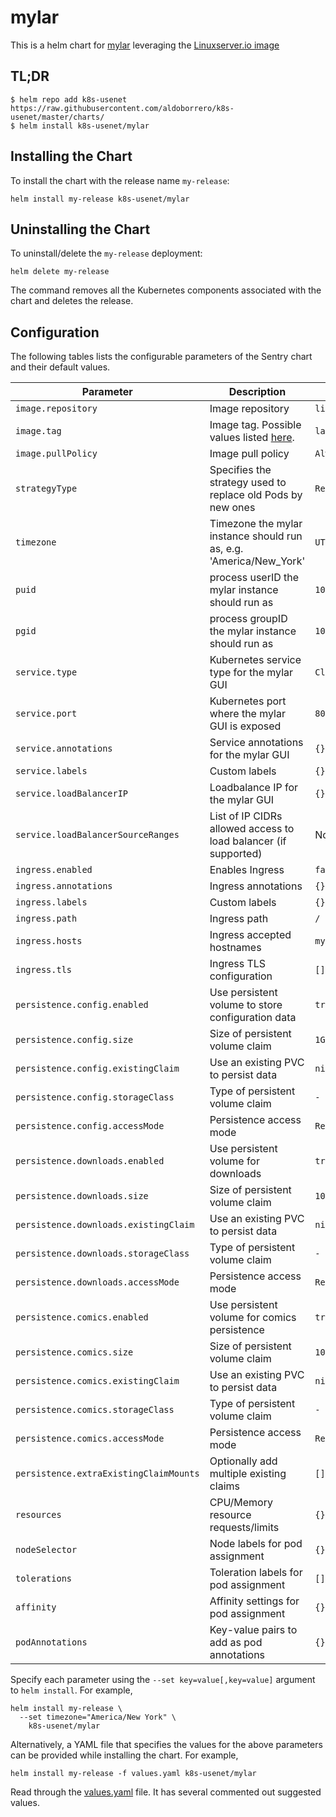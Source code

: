 # mylar

This is a helm chart for [mylar](https://github.com/evilhero/mylar) leveraging the [Linuxserver.io image](https://hub.docker.com/r/linuxserver/mylar/)

## TL;DR

```shell
$ helm repo add k8s-usenet https://raw.githubusercontent.com/aldoborrero/k8s-usenet/master/charts/
$ helm install k8s-usenet/mylar
```

## Installing the Chart

To install the chart with the release name `my-release`:

```console
helm install my-release k8s-usenet/mylar
```

## Uninstalling the Chart

To uninstall/delete the `my-release` deployment:

```console
helm delete my-release
```

The command removes all the Kubernetes components associated with the chart and deletes the release.

## Configuration

The following tables lists the configurable parameters of the Sentry chart and their default values.

| Parameter                              | Description                                                                                 | Default             |
| -------------------------------------- | ------------------------------------------------------------------------------------------- | ------------------- |
| `image.repository`                     | Image repository                                                                            | `linuxserver/mylar` |
| `image.tag`                            | Image tag. Possible values listed [here](https://hub.docker.com/r/linuxserver/mylar/tags/). | `latest`      |
| `image.pullPolicy`                     | Image pull policy                                                                           | `Always`            |
| `strategyType`                         | Specifies the strategy used to replace old Pods by new ones                                 | `Recreate`          |
| `timezone`                             | Timezone the mylar instance should run as, e.g. 'America/New_York'                          | `UTC`               |
| `puid`                                 | process userID the mylar instance should run as                                             | `1001`              |
| `pgid`                                 | process groupID the mylar instance should run as                                            | `1001`              |
| `service.type`                         | Kubernetes service type for the mylar GUI                                                   | `ClusterIP`         |
| `service.port`                         | Kubernetes port where the mylar GUI is exposed                                              | `8090`              |
| `service.annotations`                  | Service annotations for the mylar GUI                                                       | `{}`                |
| `service.labels`                       | Custom labels                                                                               | `{}`                |
| `service.loadBalancerIP`               | Loadbalance IP for the mylar GUI                                                            | `{}`                |
| `service.loadBalancerSourceRanges`     | List of IP CIDRs allowed access to load balancer (if supported)                             | None                |
| `ingress.enabled`                      | Enables Ingress                                                                             | `false`             |
| `ingress.annotations`                  | Ingress annotations                                                                         | `{}`                |
| `ingress.labels`                       | Custom labels                                                                               | `{}`                |
| `ingress.path`                         | Ingress path                                                                                | `/`                 |
| `ingress.hosts`                        | Ingress accepted hostnames                                                                  | `mylar.local`       |
| `ingress.tls`                          | Ingress TLS configuration                                                                   | `[]`                |
| `persistence.config.enabled`           | Use persistent volume to store configuration data                                           | `true`              |
| `persistence.config.size`              | Size of persistent volume claim                                                             | `1Gi`               |
| `persistence.config.existingClaim`     | Use an existing PVC to persist data                                                         | `nil`               |
| `persistence.config.storageClass`      | Type of persistent volume claim                                                             | `-`                 |
| `persistence.config.accessMode`        | Persistence access mode                                                                     | `ReadWriteOnce`     |
| `persistence.downloads.enabled`        | Use persistent volume for downloads                                                         | `true`              |
| `persistence.downloads.size`           | Size of persistent volume claim                                                             | `10Gi`              |
| `persistence.downloads.existingClaim`  | Use an existing PVC to persist data                                                         | `nil`               |
| `persistence.downloads.storageClass`   | Type of persistent volume claim                                                             | `-`                 |
| `persistence.downloads.accessMode`     | Persistence access mode                                                                     | `ReadWriteOnce`     |
| `persistence.comics.enabled`           | Use persistent volume for comics persistence                                                | `true`              |
| `persistence.comics.size`              | Size of persistent volume claim                                                             | `10Gi`              |
| `persistence.comics.existingClaim`     | Use an existing PVC to persist data                                                         | `nil`               |
| `persistence.comics.storageClass`      | Type of persistent volume claim                                                             | `-`                 |
| `persistence.comics.accessMode`        | Persistence access mode                                                                     | `ReadWriteOnce`     |
| `persistence.extraExistingClaimMounts` | Optionally add multiple existing claims                                                     | `[]`                |
| `resources`                            | CPU/Memory resource requests/limits                                                         | `{}`                |
| `nodeSelector`                         | Node labels for pod assignment                                                              | `{}`                |
| `tolerations`                          | Toleration labels for pod assignment                                                        | `[]`                |
| `affinity`                             | Affinity settings for pod assignment                                                        | `{}`                |
| `podAnnotations`                       | Key-value pairs to add as pod annotations                                                   | `{}`                |

Specify each parameter using the `--set key=value[,key=value]` argument to `helm install`. For example,

```console
helm install my-release \
  --set timezone="America/New York" \
    k8s-usenet/mylar
```

Alternatively, a YAML file that specifies the values for the above parameters can be provided while installing the chart. For example,

```console
helm install my-release -f values.yaml k8s-usenet/mylar
```

Read through the [values.yaml](values.yaml) file. It has several commented out suggested values.
